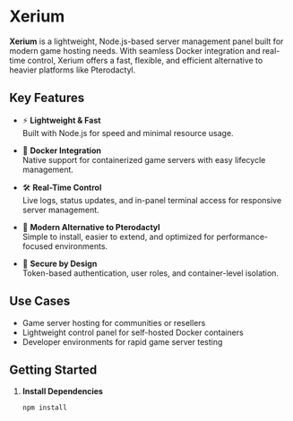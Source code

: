 # Xerium

**Xerium** is a lightweight, Node.js-based server management panel built for modern game hosting needs. With seamless Docker integration and real-time control, Xerium offers a fast, flexible, and efficient alternative to heavier platforms like Pterodactyl.

## Key Features

- ⚡ **Lightweight & Fast**  
  Built with Node.js for speed and minimal resource usage.

- 🐳 **Docker Integration**  
  Native support for containerized game servers with easy lifecycle management.

- 🛠️ **Real-Time Control**  
  Live logs, status updates, and in-panel terminal access for responsive server management.

- 🧩 **Modern Alternative to Pterodactyl**  
  Simple to install, easier to extend, and optimized for performance-focused environments.

- 🔐 **Secure by Design**  
  Token-based authentication, user roles, and container-level isolation.

## Use Cases

- Game server hosting for communities or resellers  
- Lightweight control panel for self-hosted Docker containers  
- Developer environments for rapid game server testing  

## Getting Started

1. **Install Dependencies**
   ```bash
   npm install
